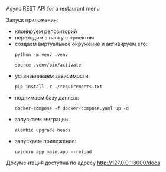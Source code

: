 Async REST API for a restaurant menu

Запуск приложения:
 - клонируем репозиторий
 - переходим в папку с проектом
 - создаем виртуальное окружение и активируем его:
    ```
    python -m venv .venv
    ```
    ```
    source .venv/bin/activate
    ```
 - устанавливаем зависимости:
    ```
    pip install -r ./requirements.txt
    ```
 - поднимаем базу данных:
    ```
    docker-compose -f docker-compose.yaml up -d
    ```
 - запускаем миграции:
    ```
    alembic upgrade heads
    ```
 - запускаем приложение:
    ```
    uvicorn app.main:app --reload
    ```

Документация доступна по адресу http://127.0.0.1:8000/docs